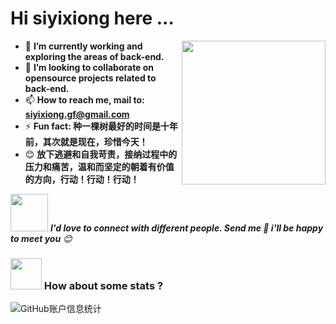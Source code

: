 <h1>Hi siyixiong here ...</h1>
<img align='right' src="https://media.giphy.com/media/MT5UUV1d4CXE2A37Dg/giphy.gif" width="230">


- 🔭 **I’m currently working and exploring the areas of back-end.**
- 👯 **I’m looking to collaborate on opensource projects related to back-end.**
- 📫 **How to reach me, mail to: siyixiong.gf@gmail.com**
- ⚡  **Fun fact: 种一棵树最好的时间是十年前，其次就是现在，珍惜今天！**
- 😊 **放下逃避和自我苛责，接纳过程中的压力和痛苦，温和而坚定的朝着有价值的方向，行动！行动！行动！**


<img src="https://media.giphy.com/media/LnQjpWaON8nhr21vNW/giphy.gif" width="60"> <em><b>I'd love to connect with different people. Send me 👋 i'll be happy to meet you</b> 😊</em>




### <img src="https://media.giphy.com/media/VgCDAzcKvsR6OM0uWg/giphy.gif" width="50"> How about some stats ?

![GitHub账户信息统计](https://github-stats.ubrong.com/api?username=zhongxite&show_icons=true&theme=tokyonight)







 

